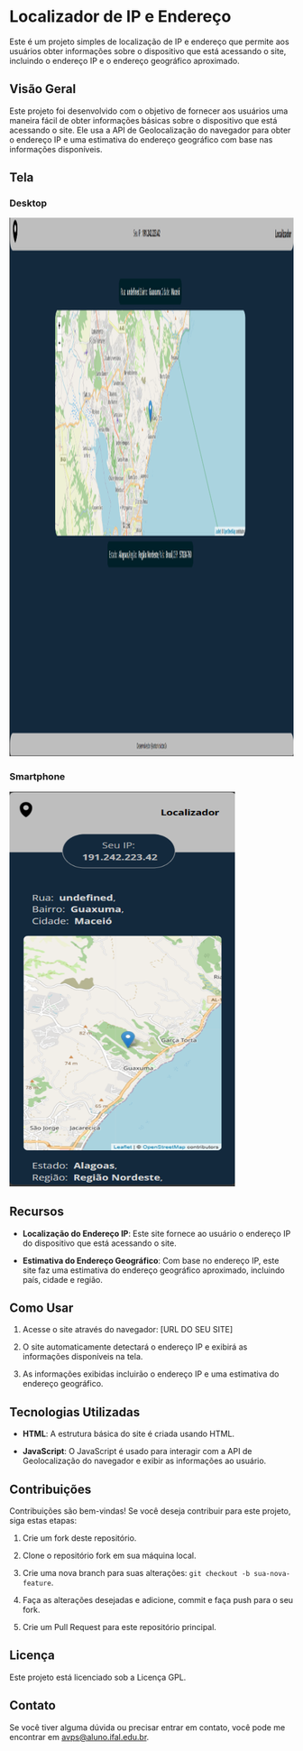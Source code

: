 # Localizador de IP e Endereço

Este é um projeto simples de localização de IP e endereço que permite aos usuários obter informações sobre o dispositivo que está acessando o site, incluindo o endereço IP e o endereço geográfico aproximado.

## Visão Geral

Este projeto foi desenvolvido com o objetivo de fornecer aos usuários uma maneira fácil de obter informações básicas sobre o dispositivo que está acessando o site. Ele usa a API de Geolocalização do navegador para obter o endereço IP e uma estimativa do endereço geográfico com base nas informações disponíveis.

## Tela

### Desktop 

<img src="/assets/Telas/desktop.png" alt="Tela inicial do Aplicativo Transporte Acadêmico" width="1600" height="955">

### Smartphone 

<img src="/assets/Telas/smartphone.png" alt="Tela inicial do Aplicativo Transporte Acadêmico" width="400" height="700">

## Recursos

- **Localização do Endereço IP**: Este site fornece ao usuário o endereço IP do dispositivo que está acessando o site.

- **Estimativa do Endereço Geográfico**: Com base no endereço IP, este site faz uma estimativa do endereço geográfico aproximado, incluindo país, cidade e região.

## Como Usar

1. Acesse o site através do navegador: [URL DO SEU SITE]

2. O site automaticamente detectará o endereço IP e exibirá as informações disponíveis na tela.

3. As informações exibidas incluirão o endereço IP e uma estimativa do endereço geográfico.

## Tecnologias Utilizadas

- **HTML**: A estrutura básica do site é criada usando HTML.

- **JavaScript**: O JavaScript é usado para interagir com a API de Geolocalização do navegador e exibir as informações ao usuário.

## Contribuições

Contribuições são bem-vindas! Se você deseja contribuir para este projeto, siga estas etapas:

1. Crie um fork deste repositório.

2. Clone o repositório fork em sua máquina local.

3. Crie uma nova branch para suas alterações: `git checkout -b sua-nova-feature`.

4. Faça as alterações desejadas e adicione, commit e faça push para o seu fork.

5. Crie um Pull Request para este repositório principal.

## Licença

Este projeto está licenciado sob a Licença GPL.

## Contato

Se você tiver alguma dúvida ou precisar entrar em contato, você pode me encontrar em avps@aluno.ifal.edu.br.
